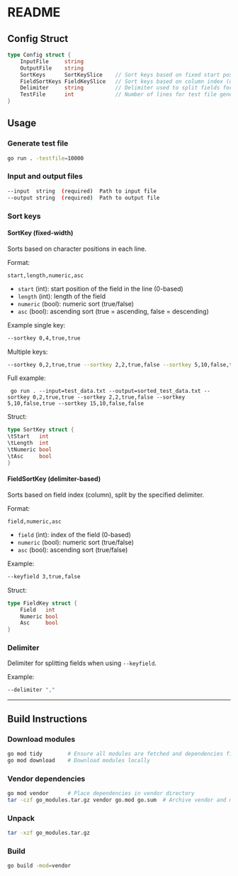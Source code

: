 # README

## Config Struct

```go
type Config struct {
    InputFile     string
    OutputFile    string
    SortKeys      SortKeySlice    // Sort keys based on fixed start position and length (fixed-width)
    FieldSortKeys FieldKeySlice   // Sort keys based on column index (delimiter-based)
    Delimiter     string          // Delimiter used to split fields for FieldSortKeys
    TestFile      int             // Number of lines for test file generation
}
```

## Usage

### Generate test file

```bash
go run . -testfile=10000
```

### Input and output files

```bash
--input  string  (required)  Path to input file  
--output string  (required)  Path to output file
```

### Sort keys

#### SortKey (fixed-width)

Sorts based on character positions in each line.

Format:

```
start,length,numeric,asc
```

- `start` (int): start position of the field in the line (0-based)  
- `length` (int): length of the field  
- `numeric` (bool): numeric sort (true/false)  
- `asc` (bool): ascending sort (true = ascending, false = descending)  

Example single key:

```bash
--sortkey 0,4,true,true
```

Multiple keys:

```bash
--sortkey 0,2,true,true --sortkey 2,2,true,false --sortkey 5,10,false,true --sortkey 15,10,false,false
```
Full example:

```
 go run . --input=test_data.txt --output=sorted_test_data.txt --sortkey 0,2,true,true --sortkey 2,2,true,false --sortkey 5,10,false,true --sortkey 15,10,false,false
```

Struct:

```go
type SortKey struct {
\tStart   int
\tLength  int
\tNumeric bool
\tAsc     bool
}
```

#### FieldSortKey (delimiter-based)

Sorts based on field index (column), split by the specified delimiter.

Format:

```
field,numeric,asc
```

- `field` (int): index of the field (0-based)  
- `numeric` (bool): numeric sort (true/false)  
- `asc` (bool): ascending sort (true/false)  

Example:

```bash
--keyfield 3,true,false
```

Struct:

```go
type FieldKey struct {
    Field   int
    Numeric bool
    Asc     bool
}
```

### Delimiter

Delimiter for splitting fields when using `--keyfield`.

Example:

```bash
--delimiter ","
```

---

## Build Instructions

### Download modules

```bash
go mod tidy        # Ensure all modules are fetched and dependencies fixed
go mod download    # Download modules locally
```

### Vendor dependencies

```bash
go mod vendor      # Place dependencies in vendor directory
tar -czf go_modules.tar.gz vendor go.mod go.sum  # Archive vendor and mod files
```

### Unpack

```bash
tar -xzf go_modules.tar.gz
```

### Build

```bash
go build -mod=vendor
```
